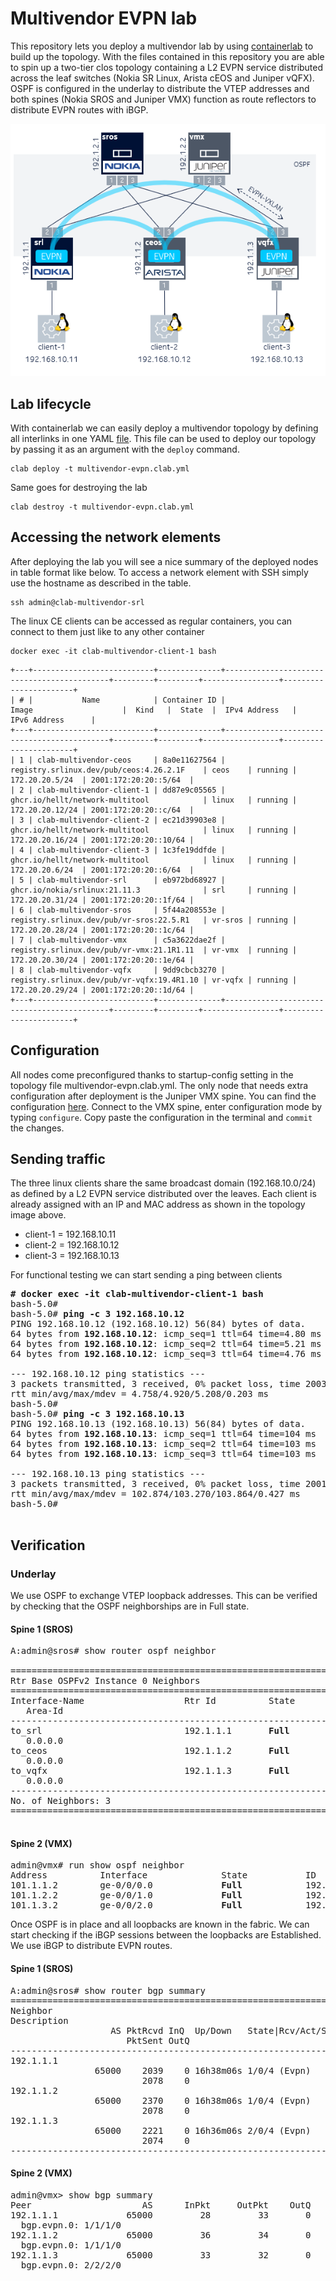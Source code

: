 # Multivendor EVPN lab
This repository lets you deploy a multivendor lab by using [containerlab](https://containerlab.dev/) to build up the topology. With the files contained in this repository you are able to spin up a two-tier clos topology containing a L2 EVPN service distributed across the leaf switches (Nokia SR Linux, Arista cEOS and Juniper vQFX). OSPF is configured in the underlay to distribute the VTEP addresses and both spines (Nokia SROS and Juniper VMX) function as route reflectors to distribute EVPN routes with iBGP.

![](./img/topo.PNG)

## Lab lifecycle
With containerlab we can easily deploy a multivendor topology by defining all interlinks in one YAML [file](https://github.com/srl-labs/multivendor-evpn-lab/blob/master/multivendor-evpn.clab.yml). This file can be used to deploy our topology by passing it as an argument with the `deploy` command.
```
clab deploy -t multivendor-evpn.clab.yml
```
Same goes for destroying the lab
```
clab destroy -t multivendor-evpn.clab.yml
```
## Accessing the network elements
After deploying the lab you will see a nice summary of the deployed nodes in table format like below. To access a network element with SSH simply use the hostname as described in the table.
```
ssh admin@clab-multivendor-srl
```
The linux CE clients can be accessed as regular containers, you can connect to them just like to any other container
```
docker exec -it clab-multivendor-client-1 bash
```
```
+---+---------------------------+--------------+--------------------------------------------+---------+---------+-----------------+-----------------------+
| # |           Name            | Container ID |                   Image                    |  Kind   |  State  |  IPv4 Address   |     IPv6 Address      |
+---+---------------------------+--------------+--------------------------------------------+---------+---------+-----------------+-----------------------+
| 1 | clab-multivendor-ceos     | 8a0e11627564 | registry.srlinux.dev/pub/ceos:4.26.2.1F    | ceos    | running | 172.20.20.5/24  | 2001:172:20:20::5/64  |
| 2 | clab-multivendor-client-1 | dd87e9c05565 | ghcr.io/hellt/network-multitool            | linux   | running | 172.20.20.12/24 | 2001:172:20:20::c/64  |
| 3 | clab-multivendor-client-2 | ec21d39903e8 | ghcr.io/hellt/network-multitool            | linux   | running | 172.20.20.16/24 | 2001:172:20:20::10/64 |
| 4 | clab-multivendor-client-3 | 1c3fe19ddfde | ghcr.io/hellt/network-multitool            | linux   | running | 172.20.20.6/24  | 2001:172:20:20::6/64  |
| 5 | clab-multivendor-srl      | eb972bd68927 | ghcr.io/nokia/srlinux:21.11.3              | srl     | running | 172.20.20.31/24 | 2001:172:20:20::1f/64 |
| 6 | clab-multivendor-sros     | 5f44a208553e | registry.srlinux.dev/pub/vr-sros:22.5.R1   | vr-sros | running | 172.20.20.28/24 | 2001:172:20:20::1c/64 |
| 7 | clab-multivendor-vmx      | c5a3622dae2f | registry.srlinux.dev/pub/vr-vmx:21.1R1.11  | vr-vmx  | running | 172.20.20.30/24 | 2001:172:20:20::1e/64 |
| 8 | clab-multivendor-vqfx     | 9dd9cbcb3270 | registry.srlinux.dev/pub/vr-vqfx:19.4R1.10 | vr-vqfx | running | 172.20.20.29/24 | 2001:172:20:20::1d/64 |
+---+---------------------------+--------------+--------------------------------------------+---------+---------+-----------------+-----------------------+
```

## Configuration
All nodes come preconfigured thanks to startup-config setting in the topology file multivendor-evpn.clab.yml. The only node that needs extra configuration after deployment is the Juniper VMX spine. You can find the configuration [here](https://github.com/srl-labs/multivendor-evpn-lab/blob/master/config/vmx.cfg). Connect to the VMX spine, enter configuration mode by typing `configure`. Copy paste the configuration in the terminal and `commit` the changes.

## Sending traffic
The three linux clients share the same broadcast domain (192.168.10.0/24) as defined by a L2 EVPN service distributed over the leaves. Each client is already assigned with an IP and MAC address as shown in the topology image above.
- client-1 = 192.168.10.11
- client-2 = 192.168.10.12
- client-3 = 192.168.10.13

For functional testing we can start sending a ping between clients
<pre>
<b># docker exec -it clab-multivendor-client-1 bash</b>
bash-5.0#
bash-5.0# <b>ping -c 3 192.168.10.12</b>
PING 192.168.10.12 (192.168.10.12) 56(84) bytes of data.
64 bytes from <b>192.168.10.12</b>: icmp_seq=1 ttl=64 time=4.80 ms
64 bytes from <b>192.168.10.12</b>: icmp_seq=2 ttl=64 time=5.21 ms
64 bytes from <b>192.168.10.12</b>: icmp_seq=3 ttl=64 time=4.76 ms

--- 192.168.10.12 ping statistics ---
3 packets transmitted, 3 received, 0% packet loss, time 2003ms
rtt min/avg/max/mdev = 4.758/4.920/5.208/0.203 ms
bash-5.0#
bash-5.0# <b>ping -c 3 192.168.10.13</b>
PING 192.168.10.13 (192.168.10.13) 56(84) bytes of data.
64 bytes from <b>192.168.10.13</b>: icmp_seq=1 ttl=64 time=104 ms
64 bytes from <b>192.168.10.13</b>: icmp_seq=2 ttl=64 time=103 ms
64 bytes from <b>192.168.10.13</b>: icmp_seq=3 ttl=64 time=103 ms

--- 192.168.10.13 ping statistics ---
3 packets transmitted, 3 received, 0% packet loss, time 2001ms
rtt min/avg/max/mdev = 102.874/103.270/103.864/0.427 ms
bash-5.0#

</pre>

## Verification

### Underlay 
We use OSPF to exchange VTEP loopback addresses. This can be verified by checking that the OSPF neighborships are in Full state.
#### Spine 1 (SROS)
<pre>
A:admin@sros# show router ospf neighbor

===============================================================================
Rtr Base OSPFv2 Instance 0 Neighbors
===============================================================================
Interface-Name                   Rtr Id          State      Pri  RetxQ   TTL
   Area-Id
-------------------------------------------------------------------------------
to_srl                           192.1.1.1       <b>Full</b>       1    0       39
   0.0.0.0
to_ceos                          192.1.1.2       <b>Full</b>       0    0       36
   0.0.0.0
to_vqfx                          192.1.1.3       <b>Full</b>       128  0       38
   0.0.0.0
-------------------------------------------------------------------------------
No. of Neighbors: 3
===============================================================================

</pre>
#### Spine 2 (VMX)
<pre>
admin@vmx# run show ospf neighbor
Address          Interface              State           ID               Pri  Dead
101.1.1.2        ge-0/0/0.0             <b>Full</b>            192.1.1.1          1    39
101.1.2.2        ge-0/0/1.0             <b>Full</b>            192.1.1.2          0    38
101.1.3.2        ge-0/0/2.0             <b>Full</b>            192.1.1.3        128    37
</pre>

Once OSPF is in place and all loopbacks are known in the fabric. We can start checking if the iBGP sessions between the loopbacks are Established. We use iBGP to distribute EVPN routes.
#### Spine 1 (SROS)
<pre>
A:admin@sros# show router bgp summary
===============================================================================
Neighbor
Description
                   AS PktRcvd InQ  Up/Down   State|Rcv/Act/Sent (Addr Family)
                      PktSent OutQ
-------------------------------------------------------------------------------
192.1.1.1
                65000    2039    0 16h38m06s 1/0/4 (Evpn)
                         2078    0
192.1.1.2
                65000    2370    0 16h38m06s 1/0/4 (Evpn)
                         2078    0
192.1.1.3
                65000    2221    0 16h36m06s 2/0/4 (Evpn)
                         2074    0
-------------------------------------------------------------------------------
</pre>

#### Spine 2 (VMX)
<pre>
admin@vmx> show bgp summary
Peer                     AS      InPkt     OutPkt    OutQ   Flaps Last Up/Dwn State|#Active/Received/Accepted/Damped...
192.1.1.1             65000         28         33       0       0       13:15 <b>Establ</b>
  bgp.evpn.0: 1/1/1/0
192.1.1.2             65000         36         34       0       0       13:19 <b>Establ</b>
  bgp.evpn.0: 1/1/1/0
192.1.1.3             65000         33         32       0       0       13:19 <b>Establ</b>
  bgp.evpn.0: 2/2/2/0
</pre>
